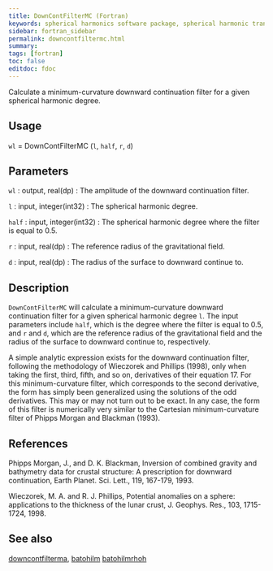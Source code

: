 ```yaml
---
title: DownContFilterMC (Fortran)
keywords: spherical harmonics software package, spherical harmonic transform, legendre functions, multitaper spectral analysis, fortran, Python, gravity, magnetic field
sidebar: fortran_sidebar
permalink: downcontfiltermc.html
summary:
tags: [fortran]
toc: false
editdoc: fdoc
---
```


Calculate a minimum-curvature downward continuation filter for a given spherical harmonic degree.

## Usage

`wl` = DownContFilterMC (`l`, `half`, `r`, `d`)

## Parameters

`wl` : output, real(dp)
:   The amplitude of the downward continuation filter.

`l` : input, integer(int32)
:   The spherical harmonic degree.

`half` : input, integer(int32)
:   The spherical harmonic degree where the filter is equal to 0.5.

`r` : input, real(dp)
:   The reference radius of the gravitational field.

`d` : input, real(dp)
:   The radius of the surface to downward continue to.

## Description

`DownContFilterMC` will calculate a minimum-curvature downward continuation filter for a given spherical harmonic degree `l`. The input parameters include `half`, which is the degree where the filter is equal to 0.5, and `r` and `d`, which are the reference radius of the gravitational field and the radius of the surface to downward continue to, respectively.

A simple analytic expression exists for the downward continuation filter, following the methodology of Wieczorek and Phillips (1998), only when taking the first, third, fifth, and so on, derivatives of their equation 17. For this minimum-curvature filter, which corresponds to the second derivative, the form has simply been generalized using the solutions of the odd derivatives. This may or may not turn out to be exact. In any case, the form of this filter is numerically very similar to the Cartesian minimum-curvature filter of Phipps Morgan and Blackman (1993).

## References

Phipps Morgan, J., and D. K. Blackman, Inversion of combined gravity and bathymetry data for crustal structure: A prescription for downward continuation, Earth Planet. Sci. Lett., 119, 167-179, 1993.

Wieczorek, M. A. and R. J. Phillips, Potential anomalies on a sphere: applications to the thickness of the lunar crust, J. Geophys. Res., 103, 1715-1724, 1998.

## See also

[downcontfilterma](downcontfilterma.html), [batohilm](batohilm.html) [batohilmrhoh](batohilmrhoh.html)
